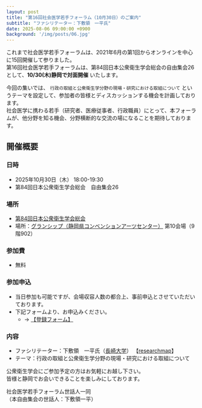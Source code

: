 ```yaml
---
layout: post
title: "第16回社会医学若手フォーラム（10月30日）のご案内"
subtitle: "ファシリテーター：下敷領　一平氏"
date: 2025-08-06 09:00:00 +0900
background: '/img/posts/06.jpg'
---
```


これまで社会医学若手フォーラムは、2021年6月の第1回からオンラインを中心に15回開催して参りました。  
第16回社会医学若手フォーラムは、第84回日本公衆衛生学会総会の自由集会26として、**10/30(木)静岡で対面開催** いたします。  

今回の集いでは、 `行政の取組と公衆衛生学分野の現場・研究における取組について` というテーマを設定して、参加者の皆様とディスカッションする機会を計画しております。  
社会医学に携わる若手（研究者、医療従事者、行政職員）にとって、本フォーラムが、他分野を知る機会、分野横断的な交流の場になることを期待しております。  


## 開催概要

### 日時

- 2025年10月30日（木） 18:00-19:30
- 第84回日本公衆衛生学会総会　自由集会26

### 場所

- [第84回日本公衆衛生学会総会](https://plaza.umin.ac.jp/~jsph84/)
- 場所：[グランシップ（静岡県コンベンションアーツセンター）](https://www.granship.or.jp/visitors/parking/) 第10会場（9階902）

### 参加費

- 無料

### 参加申込

- 当日参加も可能ですが、会場収容人数の都合上、事前申込とさせていただいております。
- 下記フォームより、お申込みください。
  - → [<u>【登録フォーム】</u>](https://forms.gle/QmmC6Nw58dj4m6hPA)

### 内容

- ファシリテーター：下敷領　一平氏（[長崎大学](https://www.med.nagasaki-u.ac.jp/cm/staff/)） 【[researchmap](https://researchmap.jp/3ri315)】
- テーマ：行政の取組と公衆衛生学分野の現場・研究における取組について

公衆衛生学会にご参加予定の方はお気軽にお越し下さい。  
皆様と静岡でお会いできることを楽しみにしております。  

社会医学若手フォーラム世話人一同  
（本自由集会の世話人：下敷領一平）
